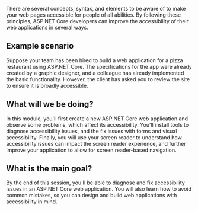 There are several concepts, syntax, and elements to be aware of to make your web pages accessible for people of all abilities. By following these principles, ASP.NET Core developers can improve the accessibility of their web applications in several ways.

## Example scenario

Suppose your team has been hired to build a web application for a pizza restaurant using ASP.NET Core. The specifications for the app were already created by a graphic designer, and a colleague has already implemented the basic functionality. However, the client has asked you to review the site to ensure it is broadly accessible.

## What will we be doing?

In this module, you'll first create a new ASP.NET Core web application and observe some problems, which affect its accessibility. You'll install tools to diagnose accessibility issues, and the fix issues with forms and visual accessibility. Finally, you will use your screen reader to understand how accessibility issues can impact the screen reader experience, and further improve your application to allow for screen reader-based navigation.

## What is the main goal?

By the end of this session, you'll be able to diagnose and fix accessibility issues in an ASP.NET Core web application. You will also learn how to avoid common mistakes, so you can design and build web applications with accessibility in mind.
